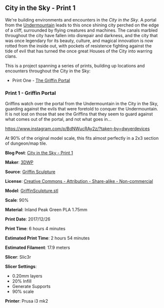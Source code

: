 ## City in the Sky - Print 1

We're building environments and encounters in the _City in the Sky_. A portal from
the [Undermountain](http://www.dwyerdevices.com/2018/01/07/undermountain-dungeon-print-3/) leads
to this once shining city perched on the edge of a cliff, surrounded by flying creatures and
machines. The canals marbled throughout the city have fallen into disrepair and darkness, and the
city that was once legendary for its beauty, culture, and magical innovation is now
rotted from the inside out, with pockets of resistence fighting against the tide of
evil that has turned the once great Houses of the City into warring clans.

This is a project spanning a series of prints, building up locations and encounters throughout
the City in the Sky:

 - Print One - [The Griffin Portal](http://www.dwyerdevices.com/2018/01/13/city-in-the-sky-print-1/)


### Print 1 - Griffin Portal

Griffins watch over the portal from the Undermountain in the City in the Sky, guarding against the
evils that were foretold to conquer the Undermountain. It is not lost on those that see the Griffins that
they seem to guard against what comes out of the portal, and not what goes in...

https://www.instagram.com/p/BdNWucRAy2z/?taken-by=dwyerdevices

At 90% of the original model scale, this fits almost perfectly in a 2x3 section of dungeon/map
tile.

 
**Blog Post**: [City in the Sky - Print 1](http://www.dwyerdevices.com/2018/01/13/city-in-the-sky-print-1/)

**Maker**: [3DWP](https://www.thingiverse.com/3DWP)

**Source**: [Griffin Sculpture](https://www.thingiverse.com/thing:1453995)

**License**: [Creative Commons - Attribution - Share-alike - Non-commercial](http://creativecommons.org/licenses/by-nc-sa/3.0/)

**Model**: [GriffinSculpture.stl](https://www.thingiverse.com/download:2254678)

**Scale**: 90%

**Material**: Inland Peak Green PLA 1.75mm

**Print Date**: 2017/12/26

**Print Time**: 6 hours 4 minutes

**Estimated Print Time**: 2 hours 54 minutes

**Estimated Filament**: 17.9 meters

**Slicer**: Slic3r

**Slicer Settings**:

 - 0.20mm layers
 - 20% Infill
 - Generate Supports
 - 90% scale

**Printer**: Prusa i3 mk2